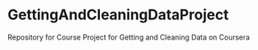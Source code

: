 # GettingAndCleaningDataProject
Repository for Course Project for Getting and Cleaning Data on Coursera
